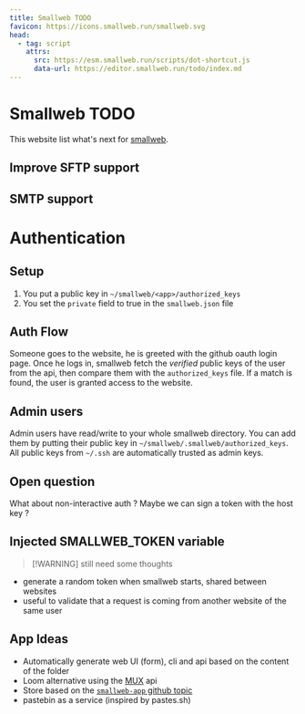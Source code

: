 ```yaml
---
title: Smallweb TODO
favicon: https://icons.smallweb.run/smallweb.svg
head:
  - tag: script
    attrs:
      src: https://esm.smallweb.run/scripts/dot-shortcut.js
      data-url: https://editor.smallweb.run/todo/index.md
---
```


# Smallweb TODO

This website list what's next for [smallweb](https://smallweb.run).

## Improve SFTP support

## SMTP support

# Authentication

## Setup

1. You put a public key in `~/smallweb/<app>/authorized_keys`
2. You set the `private` field to true in the `smallweb.json` file

## Auth Flow

Someone goes to the website, he is greeted with the github oauth login page. Once he logs in, smallweb fetch the _verified_ public keys of the user from the api, then compare them with the `authorized_keys` file. If a match is found, the user is granted access to the website.

## Admin users

Admin users have read/write to your whole smallweb directory. You can add them by putting their public key in `~/smallweb/.smallweb/authorized_keys`. All public keys from `~/.ssh` are automatically trusted as admin keys.

## Open question

What about non-interactive auth ? Maybe we can sign a token with the host key ?

## Injected SMALLWEB_TOKEN variable

> [!WARNING] still need some thoughts

- generate a random token when smallweb starts, shared between websites
- useful to validate that a request is coming from another website of the same user

## App Ideas

- Automatically generate web UI (form), cli and api based on the content of the folder
- Loom alternative using the [MUX](https://www.mux.com/) api
- Store based on the [`smallweb-app` github topic](https://github.com/topics/smallweb-app)
- pastebin as a service (inspired by pastes.sh)
